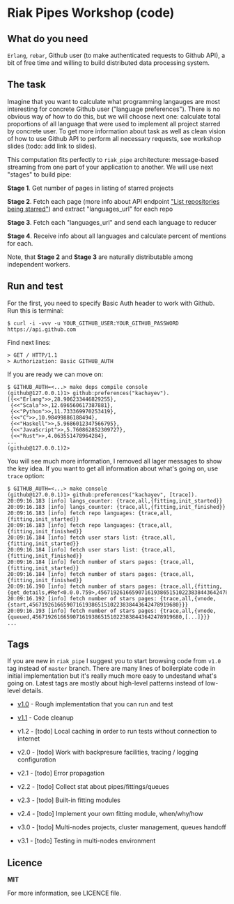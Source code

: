 Riak Pipes Workshop (code)
==========================

What do you need
----------------

`Erlang`, `rebar`, Github user (to make authenticated requests to Github API), a bit of free time and willing to build distributed data processing system.

The task
--------

Imagine that you want to calculate what programming langauges are most interesting for concrete Github user ("language preferences"). There is no obvious way of how to do this, but we will choose next one: calculate total proportions of all language that were used to implement all project starred by concrete user. To get more information about task as well as clean vision of how to use Github API to perform all necessary requests, see workshop slides (todo: add link to slides).

This computation fits perfectly to `riak_pipe` architecture: message-based streaming from one part of your application to another. We will use next "stages" to build pipe:

**Stage 1**. Get number of pages in listing of starred projects

**Stage 2**. Fetch each page (more info about API endpoint ["List repositories being starred"](http://developer.github.com/v3/activity/starring/)) and extract "languages_url" for each repo

**Stage 3**. Fetch each "languages_url" and send each language to reducer

**Stage 4**. Receive info about all languages and calculate percent of mentions for each.

Note, that **Stage 2** and **Stage 3** are naturally distributable among independent workers.

Run and test
------------

For the first, you need to specify Basic Auth header to work with Github. Run this is terminal:

```shell
$ curl -i -vvv -u YOUR_GITHUB_USER:YOUR_GITHUB_PASSWORD https://api.github.com
```

Find next lines:

```shell
> GET / HTTP/1.1
> Authorization: Basic GITHUB_AUTH
```

If you are ready we can move on:

```shell
$ GITHUB_AUTH=<...> make deps compile console
(github@127.0.0.1)1> github:preferences("kachayev").
[{<<"Erlang">>,28.906233446829255},
 {<<"Scala">>,12.696560617387881},
 {<<"Python">>,11.733369970253419},
 {<<"C">>,10.98499886188494},
 {<<"Haskell">>,5.9686012347566795},
 {<<"JavaScript">>,5.760862852309727},
 {<<"Rust">>,4.063551478964284},
...
(github@127.0.0.1)2>
```

You will see much more information, I removed all lager messages to show the key idea. If you want to get all information about what's going on, use `trace` option:

```shell
$ GITHUB_AUTH=<...> make console
(github@127.0.0.1)1> github:preferences("kachayev", [trace]).
20:09:16.183 [info] langs_counter: {trace,all,{fitting,init_started}}
20:09:16.183 [info] langs_counter: {trace,all,{fitting,init_finished}}
20:09:16.183 [info] fetch repo languages: {trace,all,{fitting,init_started}}
20:09:16.183 [info] fetch repo languages: {trace,all,{fitting,init_finished}}
20:09:16.184 [info] fetch user stars list: {trace,all,{fitting,init_started}}
20:09:16.184 [info] fetch user stars list: {trace,all,{fitting,init_finished}}
20:09:16.184 [info] fetch number of stars pages: {trace,all,{fitting,init_started}}
20:09:16.184 [info] fetch number of stars pages: {trace,all,{fitting,init_finished}}
20:09:16.190 [info] fetch number of stars pages: {trace,all,{fitting,{get_details,#Ref<0.0.0.759>,456719261665907161938651510223838443642478919680,...}}}
20:09:16.192 [info] fetch number of stars pages: {trace,all,{vnode,{start,456719261665907161938651510223838443642478919680}}}
20:09:16.193 [info] fetch number of stars pages: {trace,all,{vnode,{queued,456719261665907161938651510223838443642478919680,[...]}}}
...
```

Tags
----

If you are new in `riak_pipe` I suggest you to start browsing code from `v1.0` tag instead of `master` branch. There are many lines of boilerplate code in initial implementation but it's really much more easy to undestand what's going on. Latest tags are mostly about high-level patterns instead of low-level details.

* [v1.0](https://github.com/kachayev/riak-pipe-workshop/tree/v1.0) - Rough implementation that you can run and test

* [v1.1](https://github.com/kachayev/riak-pipe-workshop/tree/v1.1) - Code cleanup

* v1.2 - [todo] Local caching in order to run tests without connection to internet

* v2.0 - [todo] Work with backpresure facilities, tracing / logging configuration

* v2.1 - [todo] Error propagation

* v2.2 - [todo] Collect stat about pipes/fittings/queues

* v2.3 - [todo] Built-in fitting modules

* v2.4 - [todo] Implement your own fitting module, when/why/how

* v3.0 - [todo] Multi-nodes projects, cluster management, queues handoff

* v3.1 - [todo] Testing in multi-nodes environment

Licence
-------

**MIT**

For more information, see LICENCE file.